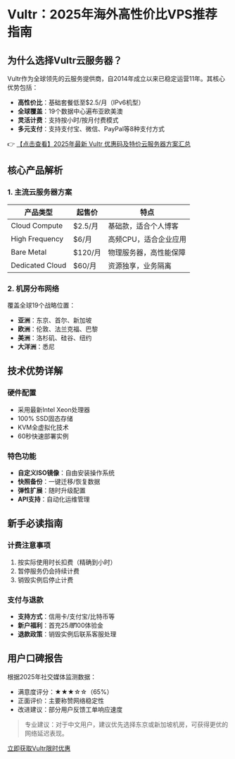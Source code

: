 # Vultr：2025年海外高性价比VPS推荐指南

## 为什么选择Vultr云服务器？

Vultr作为全球领先的云服务提供商，自2014年成立以来已稳定运营11年。其核心优势包括：

- **高性价比**：基础套餐低至$2.5/月（IPv6机型）
- **全球覆盖**：19个数据中心遍布亚欧美澳
- **灵活计费**：支持按小时/按月付费模式
- **多元支付**：支持支付宝、微信、PayPal等8种支付方式

👉 [【点击查看】2025年最新 Vultr 优惠码及特价云服务器方案汇总](https://bit.ly/VuLtr)

## 核心产品解析

### 1. 主流云服务器方案
| 产品类型       | 起售价   | 特点                     |
|----------------|----------|--------------------------|
| Cloud Compute  | $2.5/月  | 基础款，适合个人博客     |
| High Frequency | $6/月    | 高频CPU，适合企业应用    |
| Bare Metal     | $120/月  | 物理服务器，高性能保障   |
| Dedicated Cloud| $60/月   | 资源独享，业务隔离       |

### 2. 机房分布网络
覆盖全球19个战略位置：
- **亚洲**：东京、首尔、新加坡
- **欧洲**：伦敦、法兰克福、巴黎
- **美洲**：洛杉矶、硅谷、纽约
- **大洋洲**：悉尼

## 技术优势详解

### 硬件配置
- 采用最新Intel Xeon处理器
- 100% SSD固态存储
- KVM全虚拟化技术
- 60秒快速部署实例

### 特色功能
- **自定义ISO镜像**：自由安装操作系统
- **快照备份**：一键迁移/恢复数据
- **弹性扩展**：随时升级配置
- **API支持**：自动化运维管理

## 新手必读指南

### 计费注意事项
1. 按实际使用时长扣费（精确到小时）
2. 暂停服务仍会持续计费
3. 销毁实例后停止计费

### 支付与退款
- **支持方式**：信用卡/支付宝/比特币等
- **新户福利**：首充$25赠$100体验金
- **退款政策**：销毁实例后联系客服处理

## 用户口碑报告
根据2025年社交媒体监测数据：
- 满意度评分：★★★☆☆（65%）
- 正面评价：主要称赞网络稳定性
- 改进建议：部分用户反馈工单响应速度

> 专业建议：对于中文用户，建议优先选择东京或新加坡机房，可获得更优的网络延迟表现。

[立即获取Vultr限时优惠](https://bit.ly/VuLtr)